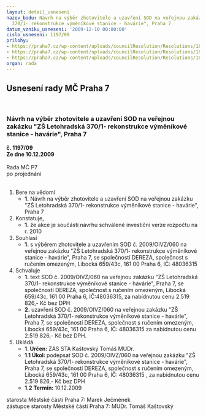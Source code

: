 ```yaml
---
layout: detail_usneseni
nazev_bodu: Návrh na výběr zhotovitele a uzavření SOD na veřejnou zakázku "ZŠ Letohradská
  370/1- rekonstrukce výměníkové stanice - havárie", Praha 7
datum_vzniku_usneseni: '2009-12-10 00:00:00'
cislo_usneseni: 1197/09
prilohy:
- https://praha7.cz/wp-content/uploads/councilResolution/Resolutions/18217/63-sod.doc
- https://praha7.cz/wp-content/uploads/councilResolution/Resolutions/18217/63-harmonogram_-_z%c5%a1_letohradsk%c3%a1.xls
- https://praha7.cz/wp-content/uploads/councilResolution/Resolutions/18217/63-popt%c3%a1vka_dereza.doc
organ: rada
---
```

<div id="ucUsn_pList" class="usn">
	<span><h2>Usnesení rady MČ Praha 7 </h2>
<br></span><div class="standBody">
<span><h3>Návrh na výběr zhotovitele a uzavření SOD na veřejnou zakázku "ZŠ Letohradská 370/1- rekonstrukce výměníkové stanice - havárie", Praha 7</h3></span><div class="center">
		<strong>č. 1197/09</strong><br>
	</div>
<div class="center">
		<strong>Ze dne 10.12.2009</strong><br><br>
	</div>Rada MČ P7<br> po projednání<br><br><ol>
<li>Bere na vědomí<ul><li>
<strong>1.</strong> Návrh na výběr zhotovitele a uzavření SOD na veřejnou zakázku "ZŠ Letohradská 370/1- rekonstrukce výměníkové stanice - havárie", Praha 7</li></ul>
</li>
<li>Konstatuje,<ul><li>
<strong>1.</strong> že akce je součástí návrhu schválené investiční verze rozpočtu na r. 2010</li></ul>
</li>
<li>Souhlasí<ul><li>
<strong>1.</strong> s výběrem zhotovitele a uzavřením SOD č. 2009/OIVZ/060 na veřejnou zakázku "ZŠ Letohradská 370/1- rekonstrukce výměníkové stanice - havárie", Praha 7, se společností DEREZA, společnost s ručením omezeným, Libocká 659/43c, 161 00 Praha 6, IČ: 48036315 </li></ul>
</li>
<li>Schvaluje<ul>
<li>
<strong>1.</strong> text SOD č. 2009/OIVZ/060 na veřejnou zakázku "ZŠ Letohradská 370/1- rekonstrukce výměníkové stanice - havárie", Praha 7, se společností DEREZA, společnost s ručením omezeným, Libocká 659/43c, 161 00 Praha 6, IČ:48036315,  za nabídnutou cenu 2.519 826,- Kč bez DPH</li>
<li>
<strong>2.</strong> uzavření  SOD č. 2009/OIVZ/060 na veřejnou zakázku "ZŠ Letohradská 370/1- rekonstrukce výměníkové stanice - havárie", Praha 7, se společností DEREZA, společnost s ručením omezeným, Libocká 659/43c, 161 00 Praha 6, IČ: 48036315 za nabídnutou cenu 2.519 826,- Kč bez DPH. </li>
</ul>
</li>
<li>Ukládá<ul>
<li>
<strong>1. Určen: </strong>ZAS STA Kaštovský Tomáš MUDr.</li>
<li>
<strong>1.1 Úkol: </strong>podepsat SOD č. 2009/OIVZ/060 na veřejnou zakázku "ZŠ Letohradská 370/1- rekonstrukce výměníkové stanice - havárie", Praha 7, se společností DEREZA, společnost s ručením omezeným, Libocká 659/43c, 161 00  Praha 6, IČ: 48036315 , za nabídnutou cenu 2.519 826,- Kč bez DPH</li>
<li>
<strong>1.2 Termín: </strong>10.12.2009</li>
</ul>
</li>
</ol>starosta Městské části Praha 7: Marek Ječmének<br>zástupce starosty Městské části Praha 7: MUDr. Tomáš Kaštovský 
</div>
</div>